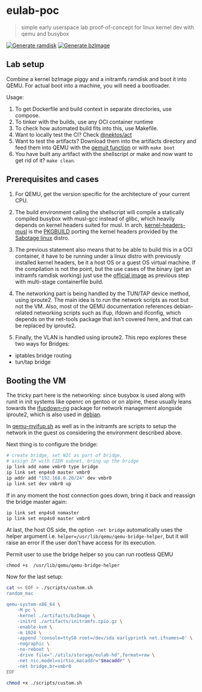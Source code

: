 # eulab-poc
> simple early userspace lab proof-of-concept for linux kernel dev with qemu and busybox

[![Generate ramdisk](https://github.com/deomorxsy/eulab-poc/actions/workflows/ramdisk-builder.yml/badge.svg)](https://github.com/deomorxsy/eulab-poc/actions/workflows/ramdisk-builder.yml)
[![Generate bzImage](https://github.com/deomorxsy/eulab-poc/actions/workflows/kernel-builder.yml/badge.svg)](https://github.com/deomorxsy/eulab-poc/actions/workflows/kernel-builder.yml)

## Lab setup

Combine a kernel bzImage piggy and a initramfs ramdisk and boot it into QEMU. For actual boot into a machine, you will need a bootloader.

Usage:
1. To get Dockerfile and build context in separate directories, use compose.
2. To tinker with the builds, use any OCI container runtime
3. To check how automated build fits into this, use Makefile.
4. Want to locally test the CI? Check [@nektos/act](https://github.com/nektos/act)
5. Want to test the artifacts? Download them into the artifacts directory and feed them into QEMU with the [qemuit function](https://github.com/deomorxsy/eulab-poc/blob/194ade5144640d079efdbc27fe25314ea56c70dd/initramfs.sh#L145) or with ```make boot```
6. You have built any artifact with the shellscript or make and now want to get rid of it? ```make clean```.

## Prerequisites and cases

1. For QEMU, get the version specific for the architecture of your current CPU.

2. The build environment calling the shellscript will compile a statically compiled busybox with musl-gcc instead of glibc, which heavily depends on kernel headers suited for musl. In arch, [kernel-headers-musl](https://archlinux.org/packages/extra/x86_64/kernel-headers-musl/) is the [PKGBUILD](https://gitlab.archlinux.org/archlinux/packaging/packages/kernel-headers-musl/-/blob/main/PKGBUILD?ref_type=heads) porting the kernel headers provided by the [Sabotage linux](https://github.com/sabotage-linux/kernel-headers) distro.

3. The previous statement also means that to be able to build this in a OCI container, it have to be running under a linux distro with previously installed kernel headers, be it a host OS or a guest OS virtual machine. If the compilation is not the point, but the use cases of the binary (get an initramfs ramdisk working) just use the [official image](https://hub.docker.com/_/busybox) as previous step with multi-stage containerfile build.

4. The networking part is being handled by the TUN/TAP device method, using iproute2. The main idea is to run the network scripts as root but not the VM. Also, most of the QEMU documentation references debian-related networking scripts such as ifup, ifdown and ifconfig, which depends on the net-tools package that isn't covered here, and that can be replaced by iproute2.

5. Finally, the VLAN is handled using iproute2. This repo explores these two ways for Bridges:
- iptables bridge routing
- tun/tap bridge

## Booting the VM

The tricky part here is the networking: since busybox is used along with runit in init systems like openrc on gentoo or on alpine, these usually leans towards the [ifupdown-ng](https://manpages.debian.org/testing/ifupdown-ng/interfaces.5.en.html) package for network management alongside iproute2, which is also used in [debian](https://manpages.debian.org/testing/ifupdown-ng/interfaces.5.en.html).

In [qemu-myifup.sh](./scripts/qemu-myifup.sh) as well as in the initramfs are scripts to setup the network in the guest os considering the environment described above.

Next thing is to configure the bridge:
```sh
# create bridge, set NIC as part of bridge,
# assign IP with CIDR subnet, bring up the bridge
ip link add name vmbr0 type bridge
ip link set enp4s0 master vmbr0
ip addr add "192.168.0.20/24" dev vmbr0
ip link set dev vmbr0 up
```

If in any moment the host connection goes down, bring it back and reassign the bridge master again:
```sh
ip link set enp4s0 nomaster
ip link set enp4s0 master vmbr0
```

At last, the host OS side, the option ```-net bridge``` automatically uses the helper argument i.e. ```helper=/usr/lib/qemu/qemu-bridge-helper```, but it will raise an error if the user don't have access for its execution.

Permit user to use the bridge helper so you can run rootless QEMU
```
chmod +s  /usr/lib/qemu/qemu-bridge-helper
```

Now for the last setup:

```sh
cat << EOF > ./scripts/custom.sh
random_mac

qemu-system-x86_64 \
    -M pc \
    -kernel ./artifacts/bzImage \
    -initrd ./artifacts/initramfs.cpio.gz \
    -enable-kvm \
    -m 1024 \
    -append 'console=ttyS0 root=/dev/sda earlyprintk net.ifnames=0' \
    -nographic \
    -no-reboot \
    -drive file="./utils/storage/eulab-hd",format=raw \
    -net nic,model=virtio,macaddr="$macaddr" \
    -net bridge,br=vmbr0
EOF

chmod +x ./scripts/custom.sh
```

